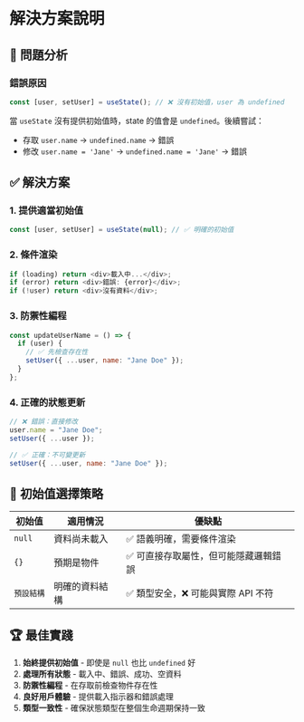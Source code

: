 # 解決方案說明

## 🚨 問題分析

### 錯誤原因

```javascript
const [user, setUser] = useState(); // ❌ 沒有初始值，user 為 undefined
```

當 `useState` 沒有提供初始值時，state 的值會是 `undefined`。後續嘗試：

- 存取 `user.name` → `undefined.name` → 錯誤
- 修改 `user.name = 'Jane'` → `undefined.name = 'Jane'` → 錯誤

## ✅ 解決方案

### 1. 提供適當初始值

```javascript
const [user, setUser] = useState(null); // ✅ 明確的初始值
```

### 2. 條件渲染

```javascript
if (loading) return <div>載入中...</div>;
if (error) return <div>錯誤: {error}</div>;
if (!user) return <div>沒有資料</div>;
```

### 3. 防禦性編程

```javascript
const updateUserName = () => {
  if (user) {
    // ✅ 先檢查存在性
    setUser({ ...user, name: "Jane Doe" });
  }
};
```

### 4. 正確的狀態更新

```javascript
// ❌ 錯誤：直接修改
user.name = "Jane Doe";
setUser({ ...user });

// ✅ 正確：不可變更新
setUser({ ...user, name: "Jane Doe" });
```

## 🎯 初始值選擇策略

| 初始值     | 適用情況       | 優缺點                                |
| ---------- | -------------- | ------------------------------------- |
| `null`     | 資料尚未載入   | ✅ 語義明確，需要條件渲染             |
| `{}`       | 預期是物件     | ✅ 可直接存取屬性，但可能隱藏邏輯錯誤 |
| `預設結構` | 明確的資料結構 | ✅ 類型安全，❌ 可能與實際 API 不符   |

## 🏆 最佳實踐

1. **始終提供初始值** - 即使是 `null` 也比 `undefined` 好
2. **處理所有狀態** - 載入中、錯誤、成功、空資料
3. **防禦性編程** - 在存取前檢查物件存在性
4. **良好用戶體驗** - 提供載入指示器和錯誤處理
5. **類型一致性** - 確保狀態類型在整個生命週期保持一致
